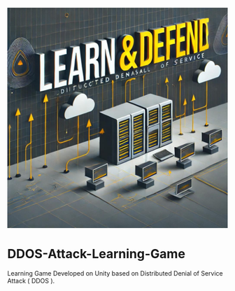 ![DDOS SIMULATION GAME](DDOS_Attack_Thumbnail.jpg)
# DDOS-Attack-Learning-Game
Learning Game Developed on Unity based on Distributed Denial of Service Attack ( DDOS ).
